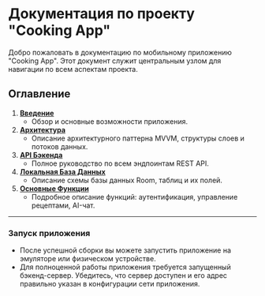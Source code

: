 # Документация по проекту "Cooking App"

Добро пожаловать в документацию по мобильному приложению "Cooking App". Этот документ служит центральным узлом для навигации по всем аспектам проекта.

## Оглавление

1.  [**Введение**](./01_introduction.md)
    -   Обзор и основные возможности приложения.
2.  [**Архитектура**](./03_architecture.md)
    -   Описание архитектурного паттерна MVVM, структуры слоев и потоков данных.
3.  [**API Бэкенда**](./04_backend_api.md)
    -   Полное руководство по всем эндпоинтам REST API.
4.  [**Локальная База Данных**](./05_database.md)
    -   Описание схемы базы данных Room, таблиц и их полей.
5.  [**Основные Функции**](./06_features.md)
    -   Подробное описание функций: аутентификация, управление рецептами, AI-чат.

---



### Запуск приложения

-   После успешной сборки вы можете запустить приложение на эмуляторе или физическом устройстве.
-   Для полноценной работы приложения требуется запущенный бэкенд-сервер. Убедитесь, что сервер доступен и его адрес правильно указан в конфигурации сети приложения. 
